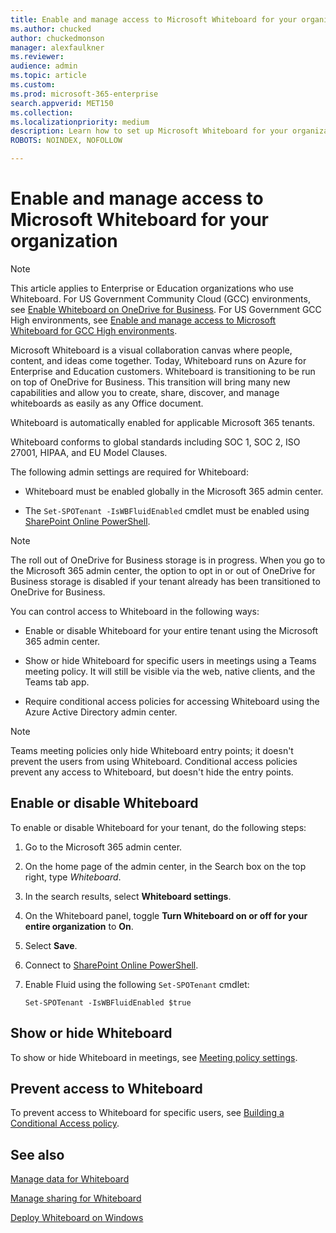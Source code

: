 ```yaml
---
title: Enable and manage access to Microsoft Whiteboard for your organization
ms.author: chucked
author: chuckedmonson
manager: alexfaulkner
ms.reviewer: 
audience: admin
ms.topic: article
ms.custom: 
ms.prod: microsoft-365-enterprise
search.appverid: MET150
ms.collection: 
ms.localizationpriority: medium
description: Learn how to set up Microsoft Whiteboard for your organization in the Microsoft 365 admin center.
ROBOTS: NOINDEX, NOFOLLOW

---
```


# Enable and manage access to Microsoft Whiteboard for your organization

>[!NOTE]
> This article applies to Enterprise or Education organizations who use Whiteboard. For US Government Community Cloud (GCC) environments, see [Enable Whiteboard on OneDrive for Business](https://support.microsoft.com/office/enable-microsoft-whiteboard-on-onedrive-for-business-2fae9707-0c9b-42f8-a85f-9628b698ac82). For US Government GCC High environments, see [Enable and manage access to Microsoft Whiteboard for GCC High environments](enable-whiteboard-access-gcc-high.md).

Microsoft Whiteboard is a visual collaboration canvas where people, content, and ideas come together. Today, Whiteboard runs on Azure for Enterprise and Education customers. Whiteboard is transitioning to be run on top of OneDrive for Business. This transition will bring many new capabilities and allow you to create, share, discover, and manage whiteboards as easily as any Office document.

Whiteboard is automatically enabled for applicable Microsoft 365 tenants. 

Whiteboard conforms to global standards including SOC 1, SOC 2, ISO 27001, HIPAA, and EU Model Clauses. 

The following admin settings are required for Whiteboard:

- Whiteboard must be enabled globally in the Microsoft 365 admin center.

- The <code>Set-SPOTenant -IsWBFluidEnabled</code> cmdlet must be enabled using [SharePoint Online PowerShell](https://docs.microsoft.com/en-us/powershell/sharepoint/sharepoint-online/connect-sharepoint-online?view=sharepoint-ps).

>[!NOTE]
> The roll out of OneDrive for Business storage is in progress. When you go to the Microsoft 365 admin center, the option to opt in or out of OneDrive for Business storage is disabled if your tenant already has been transitioned to OneDrive for Business.

You can control access to Whiteboard in the following ways:

- Enable or disable Whiteboard for your entire tenant using the Microsoft 365 admin center.

- Show or hide Whiteboard for specific users in meetings using a Teams meeting policy. It will still be visible via the web, native clients, and the Teams tab app.

- Require conditional access policies for accessing Whiteboard using the Azure Active Directory admin center.

>[!NOTE]
> Teams meeting policies only hide Whiteboard entry points; it doesn't prevent the users from using Whiteboard. Conditional access policies prevent any access to Whiteboard, but doesn't hide the entry points.

## Enable or disable Whiteboard

To enable or disable Whiteboard for your tenant, do the following steps:

1. Go to the Microsoft 365 admin center.

2. On the home page of the admin center, in the Search box on the top right, type *Whiteboard*.

3. In the search results, select **Whiteboard settings**.

4. On the Whiteboard panel, toggle **Turn Whiteboard on or off for your entire organization** to **On**.

5. Select **Save**.

6. Connect to [SharePoint Online PowerShell](https://docs.microsoft.com/en-us/powershell/sharepoint/sharepoint-online/connect-sharepoint-online?view=sharepoint-ps).

7. Enable Fluid using the following <code>Set-SPOTenant</code> cmdlet:

   <pre><code class="lang-powershell">Set-SPOTenant -IsWBFluidEnabled $true</code></pre>
 
## Show or hide Whiteboard

To show or hide Whiteboard in meetings, see [Meeting policy settings](https://docs.microsoft.com/en-us/microsoftteams/meeting-policies-content-sharing). 

## Prevent access to Whiteboard

To prevent access to Whiteboard for specific users, see [Building a Conditional Access policy](https://docs.microsoft.com/en-us/azure/active-directory/conditional-access/concept-conditional-access-policies).

## See also

[Manage data for Whiteboard](manage-data-organizations.md)

[Manage sharing for Whiteboard](manage-sharing-organizations)

[Deploy Whiteboard on Windows](deploy-on-windows-organizations.md)
